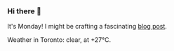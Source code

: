 ### Hi there :wave:

It's Monday! I might be crafting a fascinating [blog post](https://www.benjaminwuethrich.dev).

Weather in Toronto: clear, at +27°C.
